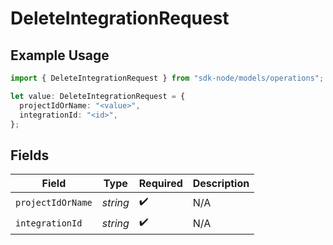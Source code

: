 # DeleteIntegrationRequest

## Example Usage

```typescript
import { DeleteIntegrationRequest } from "sdk-node/models/operations";

let value: DeleteIntegrationRequest = {
  projectIdOrName: "<value>",
  integrationId: "<id>",
};
```

## Fields

| Field              | Type               | Required           | Description        |
| ------------------ | ------------------ | ------------------ | ------------------ |
| `projectIdOrName`  | *string*           | :heavy_check_mark: | N/A                |
| `integrationId`    | *string*           | :heavy_check_mark: | N/A                |